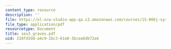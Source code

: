 ```yaml
---
content_type: resource
description: ''
file: https://ol-ocw-studio-app-qa.s3.amazonaws.com/courses/15-066j-system-optimization-and-analysis-for-manufacturing-summer-2003/210fd3dda4c92bc361a03bcaa6db72a4_ses3_graves.pdf
file_type: application/pdf
resourcetype: Document
title: ses3_graves.pdf
uid: 210fd3dd-a4c9-2bc3-61a0-3bcaa6db72a4
---
```


